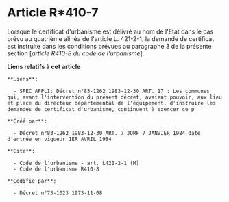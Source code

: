 # Article R*410-7

Lorsque le certificat d'urbanisme est délivré au nom de l'Etat dans le cas prévu au quatrième alinéa de l'article L. 421-2-1,
la demande de certificat est instruite dans les conditions prévues au paragraphe 3 de la présente section [*article R410-8 du
code de l'urbanisme*].

**Liens relatifs à cet article**

	**Liens**:

	  - SPEC_APPLI: Décret n°83-1262 1983-12-30 ART. 17 : Les communes qui, avant l'intervention du présent décret, avaient pouvoir, aux lieu et place du directeur départemental de l'équipement, d'instruire les demandes de certificat d'urbanisme, continuent à exercer ce p

	**Créé par**:

	  - Décret n°83-1262 1983-12-30 ART. 7 JORF 7 JANVIER 1984 date d'entrée en vigueur 1ER AVRIL 1984

	**Cite**:

	  - Code de l'urbanisme - art. L421-2-1 (M)
	  - Code de l'urbanisme R410-8

	**Codifié par**:

	  - Décret n°73-1023 1973-11-08
